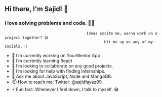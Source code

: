 ## Hi there, I'm Sajid! 👋
### I love solving problems and code. 👨‍💻 
                                         Ideas excite me, wanna work on a project together? 😄
                                                 Hit me up on any of my socials. 🙂


- 🔭 I’m currently working on YourMentor App
- 🌱 I’m currently learning React
- 👯 I’m looking to collaborate on any good projects.
- 🤔 I’m looking for help with finding Internships.
- 💬 Ask me about JavaScript, Node and MongoDB.
- 📫 How to reach me: Twitter: @sajidfayaz99
- ⚡ Fun fact: Whenever I feel down, I talk to myself. 😂
